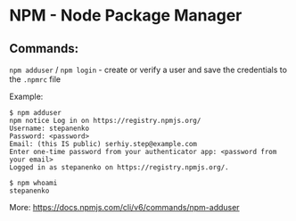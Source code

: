 
# NPM - Node Package Manager

## Commands:

`npm adduser` / `npm login` - create or verify a user and save the credentials to the `.npmrc` file

Example:
```terminal
$ npm adduser
npm notice Log in on https://registry.npmjs.org/
Username: stepanenko
Password: <password>
Email: (this IS public) serhiy.step@example.com
Enter one-time password from your authenticator app: <password from your email>
Logged in as stepanenko on https://registry.npmjs.org/.

$ npm whoami 
stepanenko
```
More: https://docs.npmjs.com/cli/v6/commands/npm-adduser
